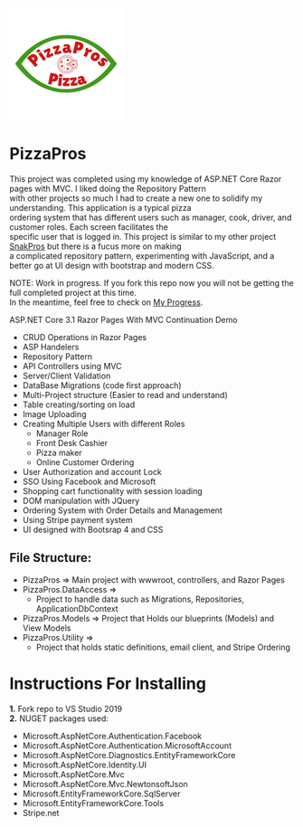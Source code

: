 ![PizzaPro Logo](https://github.com/agent1red/PizzaPros/blob/main/PizzaPros/PizzaPros/wwwroot/images/PizzaProLogo2.png)  
# PizzaPros


 This project was completed using my knowledge of ASP.NET Core Razor pages with MVC. I liked doing the Repository Pattern  
 with other projects so much I had to create a new one to solidify my understanding. This application is a typical pizza  
 ordering system that has different users such as manager, cook, driver, and customer roles. Each screen facilitates the  
 specific user that is logged in. This project is similar to my other project [SnakPros](https://github.com/agent1red/SnackProsDemo) but there is a fucus more on making  
 a complicated repository pattern, experimenting with JavaScript, and a better go at UI design with bootstrap and modern CSS. 
 
 NOTE: Work in progress. If you fork this repo now you will not be getting the full completed project at this time.  
 In the meantime, feel free to check on [My Progress](https://github.com/agent1red/PizzaPros/blob/main/TaskList.md).




ASP.NET Core 3.1 Razor Pages With MVC Continuation Demo 

- CRUD Operations in Razor Pages
- ASP Handelers
- Repository Pattern
- API Controllers using MVC  
- Server/Client Validation
- DataBase Migrations (code first approach)
- Multi-Project structure (Easier to read and understand) 
- Table creating/sorting on load
- Image Uploading
- Creating Multiple Users with different Roles
  - Manager Role
  - Front Desk Cashier
  - Pizza maker  
  - Online Customer Ordering
- User Authorization and account Lock 
- SSO Using Facebook and Microsoft
- Shopping cart functionality with session loading 
- DOM manipulation with JQuery
- Ordering System with Order Details and Management
- Using Stripe payment system
- UI designed with Bootsrap 4 and CSS

## File Structure:
- PizzaPros => Main project with wwwroot, controllers, and Razor Pages
- PizzaPros.DataAccess => 
    - Project to handle data such as Migrations, Repositories, ApplicationDbContext  
- PizzaPros.Models => Project that Holds our blueprints (Models) and View Models
- PizzaPros.Utility => 
    - Project that holds static definitions, email client, and Stripe Ordering


# Instructions For Installing 

**1.** Fork repo to VS Studio 2019  
**2.** NUGET packages used:  
  - Microsoft.AspNetCore.Authentication.Facebook
  - Microsoft.AspNetCore.Authentication.MicrosoftAccount
  - Microsoft.AspNetCore.Diagnostics.EntityFrameworkCore
  - Microsoft.AspNetCore.Identity.UI
  - Microsoft.AspNetCore.Mvc
  - Microsoft.AspNetCore.Mvc.NewtonsoftJson
  - Microsoft.EntityFrameworkCore.SqlServer
  - Microsoft.EntityFrameworkCore.Tools
  - Stripe.net

